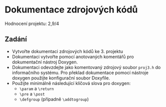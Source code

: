 # Dokumentace zdrojových kódů
Hodnocení projektu: 2,9/4
## Zadání
- Vytvořte dokumentaci zdrojových kódů ke 3. projektu
- Dokumentaci vytvořte pomocí anotovaných komentářů pro dokumentační nástroj Doxygen.
- Dokumentaci odevzdejte jako komentovaný zdrojový soubor `proj3.h` do informačního systému. Pro překlad dokumentace pomocí nástroje doxygen použijte konfigurační soubor Doxyfile.
- Použijte minimálně následující klíčová slova pro doxygen:
  - `\param` a `\return`
  - `\pre` a `\post`
  - `\defgroup` (případně `\addtogroup`)
